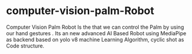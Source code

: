 # computer-vision-palm-Robot
Computer Vision Palm Robot Is the that we can control the Palm by using our hand gestures . Its an new advanced AI Based Robot using MediaPipe as backend based on yolo v8  machine Learning Algorithm, cyclic shot as Code structure.
